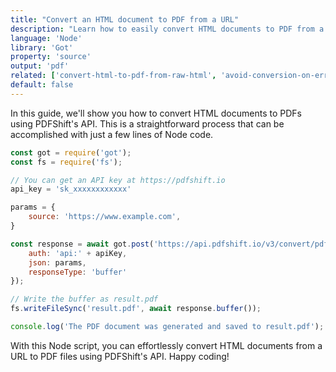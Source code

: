 ```yaml
---
title: "Convert an HTML document to PDF from a URL"
description: "Learn how to easily convert HTML documents to PDF from a URL using Node and the Got library. This how-to guide offers clear Node code examples that show developers how to implement this using the PDFShift API."
language: 'Node'
library: 'Got'
property: 'source'
output: 'pdf'
related: ['convert-html-to-pdf-from-raw-html', 'avoid-conversion-on-error']
default: false
---
```


In this guide, we'll show you how to convert HTML documents to PDFs using PDFShift's API. This is a straightforward process that can be accomplished with just a few lines of Node code.

```javascript
const got = require('got');
const fs = require('fs');

// You can get an API key at https://pdfshift.io
api_key = 'sk_xxxxxxxxxxxx'

params = {
    source: 'https://www.example.com',
}

const response = await got.post('https://api.pdfshift.io/v3/convert/pdf', {
    auth: 'api:' + apiKey,
    json: params,
    responseType: 'buffer'
});

// Write the buffer as result.pdf
fs.writeFileSync('result.pdf', await response.buffer());

console.log('The PDF document was generated and saved to result.pdf');
```

With this Node script, you can effortlessly convert HTML documents from a URL to PDF files using PDFShift's API. Happy coding!